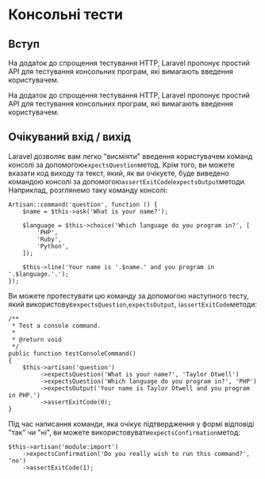 # Консольні тести

[comment]: <> (-   [Вступ]&#40;#introduction&#41;)

[comment]: <> (-   [Очікуваний Input / Output]&#40;#expecting-input-and-output&#41;)

<a name="introduction"></a>

## Вступ
На додаток до спрощення тестування HTTP, Laravel пропонує простий API для тестування консольних програм, які вимагають введення користувачем.

На додаток до спрощення тестування HTTP, Laravel пропонує простий API для тестування консольних програм, які вимагають введення користувачем.
<a name="expecting-input-and-output"></a>

## Очікуваний вхід / вихід

Laravel дозволяє вам легко "висміяти" введення користувачем команд консолі за допомогою`expectsQuestion`метод. Крім того, ви можете вказати код виходу та текст, який, як ви очікуєте, буде виведено командою консолі за допомогою`assertExitCode`і`expectsOutput`методи. Наприклад, розглянемо таку команду консолі:

    Artisan::command('question', function () {
        $name = $this->ask('What is your name?');

        $language = $this->choice('Which language do you program in?', [
            'PHP',
            'Ruby',
            'Python',
        ]);

        $this->line('Your name is '.$name.' and you program in '.$language.'.');
    });

Ви можете протестувати цю команду за допомогою наступного тесту, який використовує`expectsQuestion`,`expectsOutput`, і`assertExitCode`методи:

    /**
     * Test a console command.
     *
     * @return void
     */
    public function testConsoleCommand()
    {
        $this->artisan('question')
             ->expectsQuestion('What is your name?', 'Taylor Otwell')
             ->expectsQuestion('Which language do you program in?', 'PHP')
             ->expectsOutput('Your name is Taylor Otwell and you program in PHP.')
             ->assertExitCode(0);
    }

Під час написання команди, яка очікує підтвердження у формі відповіді "так" чи "ні", ви можете використовувати`expectsConfirmation`метод:

    $this->artisan('module:import')
        ->expectsConfirmation('Do you really wish to run this command?', 'no')
        ->assertExitCode(1);
